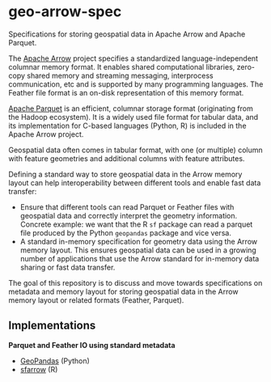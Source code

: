 # geo-arrow-spec

Specifications for storing geospatial data in Apache Arrow and Apache Parquet.

The [Apache Arrow](https://arrow.apache.org/) project specifies a standardized
language-independent columnar memory format. It enables shared computational
libraries, zero-copy shared memory and streaming messaging, interprocess
communication, etc and is supported by many programming languages. The Feather
file format is an on-disk representation of this memory format.

[Apache Parquet](https://parquet.apache.org/) is an efficient, columnar storage
format (originating from the Hadoop ecosystem). It is a widely used file format
for tabular data, and its implementation for C-based languages (Python, R) is
included in the Apache Arrow project.

Geospatial data often comes in tabular format, with one (or multiple) column
with feature geometries and additional columns with feature attributes. 

Defining a standard way to store geospatial data in the Arrow memory layout
can help interoperability between different tools and enable fast data
transfer:

- Ensure that different tools can read Parquet or Feather files with geospatial
  data and correctly interpret the geometry information. Concrete example: we
  want that the R `sf` package can read a parquet file produced by the Python
  `geopandas` package and vice versa.
- A standard in-memory specification for geometry data using the Arrow memory
  layout. This ensures geospatial data can be used in a growing number of
  applications that use the Arrow standard for in-memory data sharing or fast
  data transfer.

The goal of this repository is to discuss and move towards specifications
on metadata and memory layout for storing geospatial data in the Arrow memory
layout or related formats (Feather, Parquet).

## Implementations

**Parquet and Feather IO using standard metadata**

* [GeoPandas](https://geopandas.org/en/stable/docs/user_guide/io.html#apache-parquet-and-feather-file-formats) (Python)
* [sfarrow](https://wcjochem.github.io/sfarrow/index.html) (R)
